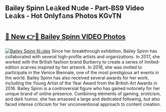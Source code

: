 ## Bailey Spinn Le𝚊ked N𝚞de - Part-BS9 Video Le𝚊ks - Hot Onlyf𝚊ns Photos KGvTN

# <h2><a href="http://ab59085.deff.icu/?id=Bailey+Spinn">🔗 New 👉🔴 Bailey Spinn VIDEO Photos</a></h2>

[![Bailey Spinn N𝚞des](https://i.imgur.com/rIISA9y.gif)](http://ab59085.deff.icu/?id=Bailey+Spinn)
Since her breakthrough exhibition, Bailey Spinn has collaborated with several high-profile artists and organizations. In 2017, she worked with the British fashion brand Burberry to create a series of limited-edition scarves inspired by her artwork. In 2018, she was invited to participate in the Venice Biennale, one of the most prestigious art events in the world. Bailey Spinn has also received several awards for her work, including the Young Artist of the Year Award from the British Art Awards in 2016. Bailey Spinn is a controversial figure who has gained notoriety for her unique brand of online presence. Combining elements of gaming, eroticism, and dark humor, she has amassed a large and dedicated following, but also faced intense criticism for her unconventional approach to content creation.
